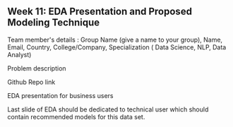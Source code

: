 ## Week 11: EDA Presentation and Proposed Modeling Technique

Team member's details : Group Name (give a name to your group), Name, Email, Country, College/Company, Specialization ( Data Science, NLP, Data Analyst)

Problem description

Github Repo link

EDA presentation for business users

Last slide of EDA should be dedicated to technical user which should contain recommended models for this data set.
